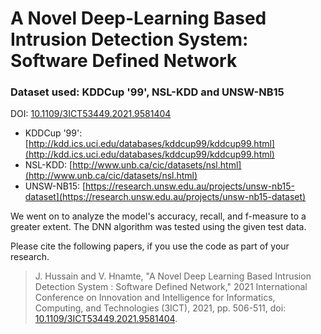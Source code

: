 # A Novel Deep-Learning Based Intrusion Detection System: Software Defined Network

### Dataset used: KDDCup '99', NSL-KDD and UNSW-NB15

DOI: [10.1109/3ICT53449.2021.9581404](https://doi.org/10.1109/3ICT53449.2021.9581404)

* KDDCup '99': [http://kdd.ics.uci.edu/databases/kddcup99/kddcup99.html](http://kdd.ics.uci.edu/databases/kddcup99/kddcup99.html)
* NSL-KDD: [http://www.unb.ca/cic/datasets/nsl.html](http://www.unb.ca/cic/datasets/nsl.html)
* UNSW-NB15: [https://research.unsw.edu.au/projects/unsw-nb15-dataset](https://research.unsw.edu.au/projects/unsw-nb15-dataset)


We went on to analyze the model's accuracy, recall, and f-measure to a greater extent. The DNN algorithm was tested using the given test data.


Please cite the following papers, if you use the code as part of your research.
> J. Hussain and V. Hnamte, "A Novel Deep Learning Based Intrusion Detection System : Software Defined Network," 2021 International Conference on Innovation and Intelligence for Informatics, Computing, and Technologies (3ICT), 2021, pp. 506-511, doi: [10.1109/3ICT53449.2021.9581404](https://doi.org/10.1109/3ICT53449.2021.9581404).
